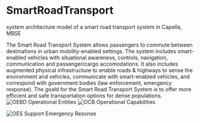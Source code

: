 # SmartRoadTransport
system architecture model of a smart road transport system in Capella, MBSE

The Smart Road Transport System allows passengers to commute between destinations in urban mobility-enabled settings. The system includes smart-enabled vehicles with situational awareness, controls, navigation, communication and passenger/cargo accomodations. It also includes augmented physical infrastructure to enable roads & highways to sense the environment and vehicles, communicate with smart-enabled vehicles, and correspond with government bodies (law enforcement, emergency response). 
The goald for the Smart Road Transport System is to offer more efficient and safe transportation options for dense populations. 
![OEBD  Operational Entities](https://github.com/bff89/SmartRoadTransport/assets/161901289/90974008-6160-46c0-bed1-237a6dcafb24)
![OCB  Operational Capabilities](https://github.com/bff89/SmartRoadTransport/assets/161901289/d4538fcb-c4b5-42dc-93f2-10c869d0f5f7)

![OES  Support Emergency Resonse](https://github.com/bff89/SmartRoadTransport/assets/161901289/bf6dc3c4-3286-4dbe-840a-5d744db8dd51)
